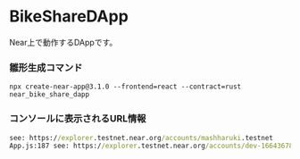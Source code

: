 # BikeShareDApp
Near上で動作するDAppです。

### 雛形生成コマンド
 `npx create-near-app@3.1.0 --frontend=react --contract=rust near_bike_share_dapp`

### コンソールに表示されるURL情報
 ```cmd
 see: https://explorer.testnet.near.org/accounts/mashharuki.testnet
App.js:187 see: https://explorer.testnet.near.org/accounts/dev-1664367873698-91420483511088
```